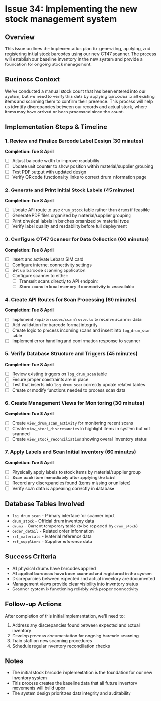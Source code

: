 # Issue 34: Implementing the new stock management system

## Overview

This issue outlines the implementation plan for generating, applying, and registering initial stock barcodes using our new CT47 scanner. The process will establish our baseline inventory in the new system and provide a foundation for ongoing stock management.

## Business Context

We've conducted a manual stock count that has been entered into our system, but we need to verify this data by applying barcodes to all existing items and scanning them to confirm their presence. This process will help us identify discrepancies between our records and actual stock, where items may have arrived or been processed since the count.

## Implementation Steps & Timeline

### 1. Review and Finalize Barcode Label Design (30 minutes)</mark>

**Completion: Tue 8 April**

- [ ] Adjust barcode width to improve readability
- [ ] Update unit counter to show position within material/supplier grouping
- [ ] Test PDF output with updated design
- [ ] Verify QR code functionality links to correct drum information page

### 2. Generate and Print Initial Stock Labels (45 minutes)

**Completion: Tue 8 April**

- [ ] Update API route to use `drum_stock` table rather than `drums` if feasible
- [ ] Generate PDF files organized by material/supplier grouping
- [ ] Print physical labels in batches organized by material type
- [ ] Verify label quality and readability before full deployment

### 3. Configure CT47 Scanner for Data Collection (60 minutes)

**Completion: Tue 8 April**

- [ ] Insert and activate Lebara SIM card
- [ ] Configure internet connectivity settings
- [ ] Set up barcode scanning application
- [ ] Configure scanner to either:
  - [ ] Transmit scans directly to API endpoint
  - [ ] Store scans in local memory if connectivity is unavailable

### 4. Create API Routes for Scan Processing (60 minutes)

**Completion: Tue 8 April**

- [ ] Implement `/api/barcodes/scan/route.ts` to receive scanner data
- [ ] Add validation for barcode format integrity
- [ ] Create logic to process incoming scans and insert into `log_drum_scan` table
- [ ] Implement error handling and confirmation response to scanner

### 5. Verify Database Structure and Triggers (45 minutes)

**Completion: Tue 8 April**

- [ ] Review existing triggers on `log_drum_scan` table
- [ ] Ensure proper constraints are in place
- [ ] Test that inserts into `log_drum_scan` correctly update related tables
- [ ] Create or modify functions needed to process scan data

### 6. Create Management Views for Monitoring (30 minutes)

**Completion: Tue 8 April**

- [ ] Create `view_drum_scan_activity` for monitoring recent scans
- [ ] Create `view_stock_discrepancies` to highlight items in system but not scanned
- [ ] Create `view_stock_reconciliation` showing overall inventory status

### 7. Apply Labels and Scan Initial Inventory (60 minutes)

**Completion: Tue 8 April**

- [ ] Physically apply labels to stock items by material/supplier group
- [ ] Scan each item immediately after applying the label
- [ ] Record any discrepancies found (items missing or unlisted)
- [ ] Verify scan data is appearing correctly in database

## Database Tables Involved

- `log_drum_scan` - Primary interface for scanner input
- `drum_stock` - Official drum inventory data
- `drums` - Current temporary table (to be replaced by `drum_stock`)
- `order_detail` - Related order information
- `ref_materials` - Material reference data
- `ref_suppliers` - Supplier reference data

## Success Criteria

- All physical drums have barcodes applied
- All applied barcodes have been scanned and registered in the system
- Discrepancies between expected and actual inventory are documented
- Management views provide clear visibility into inventory status
- Scanner system is functioning reliably with proper connectivity

## Follow-up Actions

After completion of this initial implementation, we'll need to:

1. Address any discrepancies found between expected and actual inventory
2. Develop process documentation for ongoing barcode scanning
3. Train staff on new scanning procedures
4. Schedule regular inventory reconciliation checks

## Notes

- The initial stock barcode implementation is the foundation for our new inventory system
- This process creates the baseline data that all future inventory movements will build upon
- The system design prioritizes data integrity and auditability
